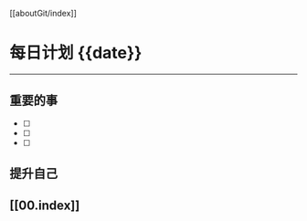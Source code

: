 [[aboutGit/index]]

#  每日计划 {{date}}
---
## 重要的事
- [ ]  
- [ ]  
- [ ]  



## 提升自己

  



## [[00.index]]











